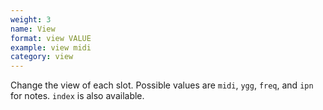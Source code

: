 ```yaml
---
weight: 3
name: View
format: view VALUE
example: view midi
category: view
---
```

Change the view of each slot. Possible values are `midi`, `ygg`, `freq`, and `ipn` for notes. `index` is also available.